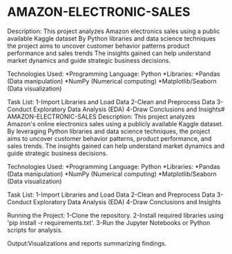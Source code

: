# AMAZON-ELECTRONIC-SALES 
Description:
This project analyzes Amazon electronics sales using a public available Kaggle dataset By Python libraries and data science techniques the project aims to uncover customer behavior patterns product performance and sales trends The insights gained can help understand market dynamics and guide strategic business decisions.

Technologies Used:
*Programming Language: Python
*Libraries:
*Pandas (Data manipulation)
*NumPy (Numerical computing)
*Matplotlib/Seaborn (Data visualization)

Task List:
1-Import Libraries and Load Data
2-Clean and Preprocess Data
3-Conduct Exploratory Data Analysis (EDA)
4-Draw Conclusions and Insights# AMAZON-ELECTRONIC-SALES 
Description:
This project analyzes Amazon's online electronics sales using a publicly available Kaggle dataset. By leveraging Python libraries and data science techniques, the project aims to uncover customer behavior patterns, product performance, and sales trends. The insights gained can help understand market dynamics and guide strategic business decisions.

Technologies Used:
*Programming Language: Python
*Libraries:
*Pandas (Data manipulation)
*NumPy (Numerical computing)
*Matplotlib/Seaborn (Data visualization)

Task List:
1-Import Libraries and Load Data
2-Clean and Preprocess Data
3-Conduct Exploratory Data Analysis (EDA)
4-Draw Conclusions and Insights

Running the Project:
1-Clone the repository.
2-Install required libraries using 'pip install -r requirements.txt'.
3-Run the Jupyter Notebooks or Python scripts for analysis.

Output:Visualizations and reports summarizing findings.










